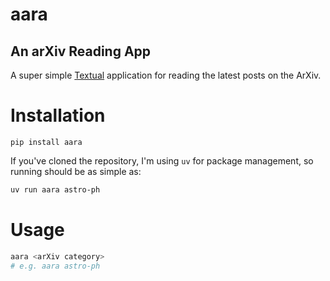 # aara

## An arXiv Reading App

A super simple [Textual](https://github.com/Textualize/textual) application for reading the latest posts on the ArXiv.

# Installation

```
pip install aara
```

If you've cloned the repository, I'm using `uv` for package management, so running should be as simple as:

``` sh
uv run aara astro-ph
```

# Usage

``` python
aara <arXiv category>
# e.g. aara astro-ph
```
